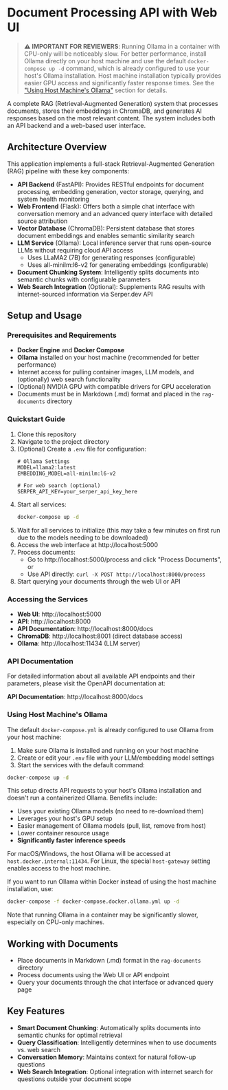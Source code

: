 # Document Processing API with Web UI

> **⚠️ IMPORTANT FOR REVIEWERS**: Running Ollama in a container with CPU-only will be noticeably slow. For better performance, install Ollama directly on your host machine and use the default `docker-compose up -d` command, which is already configured to use your host's Ollama installation. Host machine installation typically provides easier GPU access and significantly faster response times. See the ["Using Host Machine's Ollama"](#using-host-machines-ollama) section for details.

A complete RAG (Retrieval-Augmented Generation) system that processes documents, stores their embeddings in ChromaDB, and generates AI responses based on the most relevant content. The system includes both an API backend and a web-based user interface.

## Architecture Overview

This application implements a full-stack Retrieval-Augmented Generation (RAG) pipeline with these key components:

- **API Backend** (FastAPI): Provides RESTful endpoints for document processing, embedding generation, vector storage, querying, and system health monitoring
- **Web Frontend** (Flask): Offers both a simple chat interface with conversation memory and an advanced query interface with detailed source attribution
- **Vector Database** (ChromaDB): Persistent database that stores document embeddings and enables semantic similarity search
- **LLM Service** (Ollama): Local inference server that runs open-source LLMs without requiring cloud API access
  - Uses LLaMA2 (7B) for generating responses (configurable)
  - Uses all-minilm:l6-v2 for generating embeddings (configurable)
- **Document Chunking System**: Intelligently splits documents into semantic chunks with configurable parameters
- **Web Search Integration** (Optional): Supplements RAG results with internet-sourced information via Serper.dev API

## Setup and Usage

### Prerequisites and Requirements

- **Docker Engine** and **Docker Compose**
- **Ollama** installed on your host machine (recommended for better performance)
- Internet access for pulling container images, LLM models, and (optionally) web search functionality
- (Optional) NVIDIA GPU with compatible drivers for GPU acceleration
- Documents must be in Markdown (.md) format and placed in the `rag-documents` directory

### Quickstart Guide

1. Clone this repository
2. Navigate to the project directory
3. (Optional) Create a `.env` file for configuration:
   ```
   # Ollama Settings
   MODEL=llama2:latest
   EMBEDDING_MODEL=all-minilm:l6-v2
   
   # For web search (optional)
   SERPER_API_KEY=your_serper_api_key_here
   ```
4. Start all services:
   ```bash
   docker-compose up -d
   ```
5. Wait for all services to initialize (this may take a few minutes on first run due to the models needing to be downloaded)
6. Access the web interface at http://localhost:5000
7. Process documents:
   - Go to http://localhost:5000/process and click "Process Documents", or
   - Use API directly: `curl -X POST http://localhost:8000/process`
8. Start querying your documents through the web UI or API

### Accessing the Services

- **Web UI**: http://localhost:5000
- **API**: http://localhost:8000
- **API Documentation**: http://localhost:8000/docs
- **ChromaDB**: http://localhost:8001 (direct database access)
- **Ollama**: http://localhost:11434 (LLM server)
### API Documentation

For detailed information about all available API endpoints and their parameters, please visit the OpenAPI documentation at:

**API Documentation**: http://localhost:8000/docs

### Using Host Machine's Ollama

The default `docker-compose.yml` is already configured to use Ollama from your host machine:

1. Make sure Ollama is installed and running on your host machine
2. Create or edit your `.env` file with your LLM/embedding model settings
3. Start the services with the default command: 

```bash
docker-compose up -d
```

This setup directs API requests to your host's Ollama installation and doesn't run a containerized Ollama. Benefits include:

- Uses your existing Ollama models (no need to re-download them)
- Leverages your host's GPU setup
- Easier management of Ollama models (pull, list, remove from host)
- Lower container resource usage
- **Significantly faster inference speeds**

For macOS/Windows, the host Ollama will be accessed at `host.docker.internal:11434`.
For Linux, the special `host-gateway` setting enables access to the host machine.

If you want to run Ollama within Docker instead of using the host machine installation, use:

```bash
docker-compose -f docker-compose.docker.ollama.yml up -d
```

Note that running Ollama in a container may be significantly slower, especially on CPU-only machines.

## Working with Documents

- Place documents in Markdown (.md) format in the `rag-documents` directory
- Process documents using the Web UI or API endpoint
- Query your documents through the chat interface or advanced query page

## Key Features

- **Smart Document Chunking**: Automatically splits documents into semantic chunks for optimal retrieval
- **Query Classification**: Intelligently determines when to use documents vs. web search
- **Conversation Memory**: Maintains context for natural follow-up questions
- **Web Search Integration**: Optional integration with internet search for questions outside your document scope
